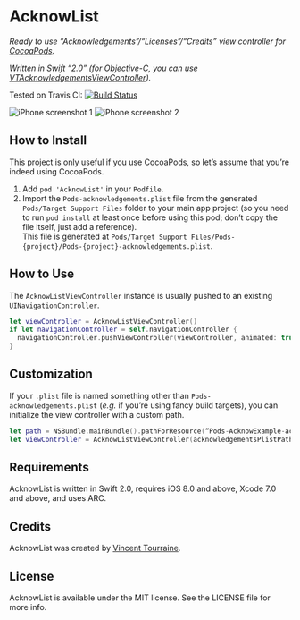 # AcknowList

_Ready to use “Acknowledgements”/“Licenses”/“Credits” view controller for [CocoaPods](http://cocoapods.org/)._

_Written in Swift “2.0” (for Objective-C, you can use [VTAcknowledgementsViewController](https://github.com/vtourraine/VTAcknowledgementsViewController))._

Tested on Travis CI: [![Build Status](https://travis-ci.org/vtourraine/AcknowList.svg?branch=master)](https://travis-ci.org/vtourraine/AcknowList)

![iPhone screenshot 1](http://vtourraine.github.io/VTAcknowledgementsViewController/screenshots/iPhone-300-01.png)
![iPhone screenshot 2](http://vtourraine.github.io/VTAcknowledgementsViewController/screenshots/iPhone-300-02.png)


## How to Install

This project is only useful if you use CocoaPods, so let’s assume that you’re indeed using CocoaPods.

1. Add `pod 'AcknowList'` in your `Podfile`.
2. Import the `Pods-acknowledgements.plist` file from the generated `Pods/Target Support Files` folder to your main app project (so you need to run `pod install` at least once before using this pod; don’t copy the file itself, just add a reference).  
This file is generated at `Pods/Target Support Files/Pods-{project}/Pods-{project}-acknowledgements.plist`.  


## How to Use

The `AcknowListViewController` instance is usually pushed to an existing `UINavigationController`.

``` swift
let viewController = AcknowListViewController()
if let navigationController = self.navigationController {
  navigationController.pushViewController(viewController, animated: true)
}
```


## Customization

If your `.plist` file is named something other than `Pods-acknowledgements.plist` (_e.g._ if you’re using fancy build targets), you can initialize the view controller with a custom path.

``` swift
let path = NSBundle.mainBundle().pathForResource(“Pods-AcknowExample-acknowledgements”, ofType: “plist”)
let viewController = AcknowListViewController(acknowledgementsPlistPath: path)
```


## Requirements

AcknowList is written in Swift 2.0, requires iOS 8.0 and above, Xcode 7.0 and above, and uses ARC.


## Credits

AcknowList was created by [Vincent Tourraine](http://www.vtourraine.net).


## License

AcknowList is available under the MIT license. See the LICENSE file for more info.
